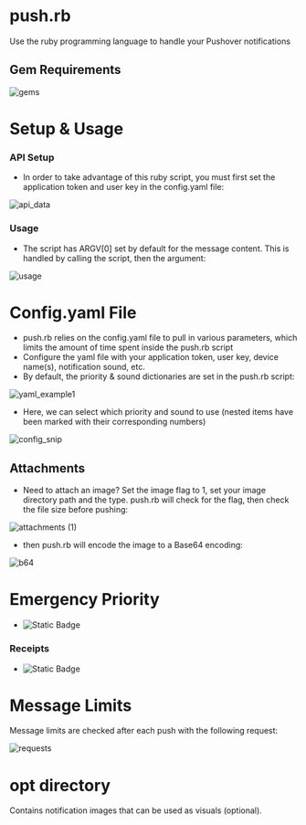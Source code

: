 # push.rb
Use the ruby programming language to handle your Pushover notifications

## Gem Requirements

![gems](https://github.com/BloodieToes/ruby-push/blob/main/gems.png?raw=true)

# Setup & Usage
### API Setup
- In order to take advantage of this ruby script, you must first set the application token and user key in the config.yaml file:

![api_data](https://github.com/BloodieToes/ruby-push/blob/main/api_data.png?raw=true)

### Usage
- The script has ARGV[0] set by default for the message content. This is handled by calling the script, then the argument:

![usage](https://github.com/BloodieToes/ruby-push/blob/main/usage.png?raw=true)

# Config.yaml File
- push.rb relies on the config.yaml file to pull in various parameters, which limits the amount of time spent inside the push.rb script
- Configure the yaml file with your application token, user key, device name(s), notification sound, etc.
- By default, the priority & sound dictionaries are set in the push.rb script:

![yaml_example1](https://github.com/BloodieToes/ruby-push/blob/main/yaml_example1.png?raw=true)

- Here, we can select which priority and sound to use (nested items have been marked with their corresponding numbers)

![config_snip](https://github.com/BloodieToes/ruby-push/blob/main/config_snip.png?raw=true)

## Attachments
- Need to attach an image? Set the image flag to 1, set your image directory path and the type. push.rb will check for the flag, then check the file size before pushing:

![attachments (1)](https://github.com/BloodieToes/ruby-push/blob/main/attachments.png?raw=true)

- then push.rb will encode the image to a Base64 encoding:

![b64](https://github.com/BloodieToes/ruby-push/blob/main/b64.png?raw=true)

# Emergency Priority
- ![Static Badge](https://img.shields.io/badge/STATUS-WIP-yellow)
### Receipts
- ![Static Badge](https://img.shields.io/badge/STATUS-WIP-yellow)
# Message Limits
Message limits are checked after each push with the following request:

![requests](https://github.com/BloodieToes/ruby-push/blob/main/requests.png?raw=true)
 
# opt directory
 Contains notification images that can be used as visuals (optional).

